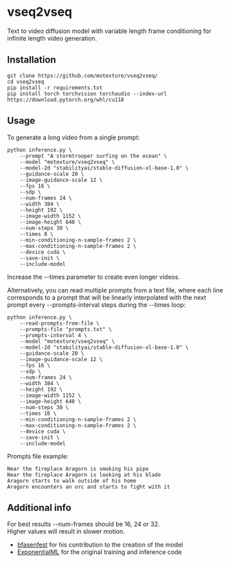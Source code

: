 # vseq2vseq
Text to video diffusion model with variable length frame conditioning for infinite length video generation.

## Installation
```
git clone https://github.com/motexture/vseq2vseq/
cd vseq2vseq
pip install -r requirements.txt
pip install torch torchvision torchaudio --index-url https://download.pytorch.org/whl/cu118
```

## Usage
To generate a long video from a single prompt:
```
python inference.py \
    --prompt "A stormtrooper surfing on the ocean" \
    --model "motexture/vseq2vseq" \
    --model-2d "stabilityai/stable-diffusion-xl-base-1.0" \
    --guidance-scale 20 \
    --image-guidance-scale 12 \
    --fps 16 \
    --sdp \
    --num-frames 24 \
    --width 384 \
    --height 192 \
    --image-width 1152 \
    --image-height 640 \
    --num-steps 30 \
    --times 8 \
    --min-conditioning-n-sample-frames 2 \
    --max-conditioning-n-sample-frames 2 \
    --device cuda \
    --save-init \
    --include-model
```
Increase the --times parameter to create even longer videos.<br>

Alternatively, you can read multiple prompts from a text file, where each line corresponds to a prompt that will be linearly interpolated with the next prompt every --prompts-interval steps during the --times loop:
```
python inference.py \
    --read-prompts-from-file \
    --prompts-file "prompts.txt" \
    --prompts-interval 4 \
    --model "motexture/vseq2vseq" \
    --model-2d "stabilityai/stable-diffusion-xl-base-1.0" \
    --guidance-scale 20 \
    --image-guidance-scale 12 \
    --fps 16 \
    --sdp \
    --num-frames 24 \
    --width 384 \
    --height 192 \
    --image-width 1152 \
    --image-height 640 \
    --num-steps 30 \
    --times 16 \
    --min-conditioning-n-sample-frames 2 \
    --max-conditioning-n-sample-frames 2 \
    --device cuda \
    --save-init \
    --include-model
```
Prompts file example:
```
Near the fireplace Aragorn is smoking his pipe
Near the fireplace Aragorn is looking at his blade
Aragorn starts to walk outside of his home
Aragorn encounters an orc and starts to fight with it
```

## Additional info
For best results --num-frames should be 16, 24 or 32.<br>
Higher values will result in slower motion.

- [bfasenfest](https://github.com/bfasenfest) for his contribution to the creation of the model
- [ExponentialML](https://github.com/ExponentialML/Text-To-Video-Finetuning/) for the original training and inference code
